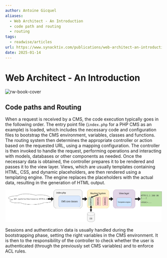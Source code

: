 ```yaml
---
author: Antoine Gicquel
aliases:
  - Web Architect - An Introduction
  - code path and routing
  - routing
tags:
  - readwise/articles
url: https://www.synacktiv.com/publications/web-architect-an-introduction.html
date: 2025-01-14
---
```

# Web Architect - An Introduction

![rw-book-cover](https://www.synacktiv.com/sites/default/files/styles/blog_grid_view/public/2023-09/intro.jpg)

## Code paths and Routing

When a request is received by a CMS, the code execution typically goes in the following order. The entry point file (`index.php` for a PHP CMS as an example) is loaded, which includes the necessary code and configuration files to bootstrap the CMS environment, variables, classes and functions. The routing system then determines the appropriate controller or action based on the requested URL, using a mapping configuration. The controller is then invoked to handle the request, performing operations and interacting with models, databases or other components as needed. Once the necessary data is obtained, the controller prepares it to be rendered and passes it to the view layer. Views, which are usually templates containing HTML, CSS, and dynamic placeholders, are then rendered using a templating engine. The engine replaces the placeholders with the actual data, resulting in the generation of HTML output.

![](attachments/request-codepath.png)

Sessions and authentication data is usually handled during the bootstrapping phase, setting the right variables in the CMS environment. It is then to the responsibility of the controller to check whether the user is authenticated (through the previously set CMS variables) and to enforce ACL rules. [](https://read.readwise.io/read/01jhj52a6s61qkaxp2h64ryvbg)

